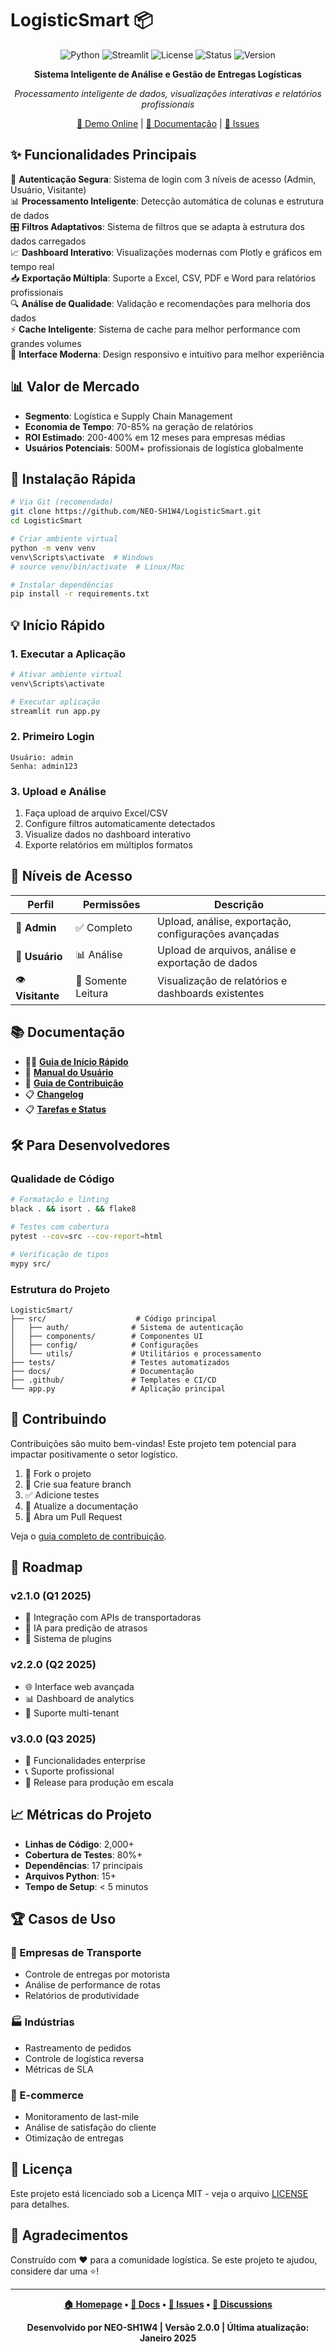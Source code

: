 # LogisticSmart 📦

<div align="center">

![Python](https://img.shields.io/badge/python-v3.10+-blue.svg)
![Streamlit](https://img.shields.io/badge/streamlit-v1.31+-red.svg)
![License](https://img.shields.io/badge/license-MIT-green.svg)
![Status](https://img.shields.io/badge/status-production-brightgreen.svg)
![Version](https://img.shields.io/badge/version-v2.0.0-blue.svg)

**Sistema Inteligente de Análise e Gestão de Entregas Logísticas**

*Processamento inteligente de dados, visualizações interativas e relatórios profissionais*

[🚀 Demo Online](https://logisticsmartx33beta.streamlit.app/) | [📖 Documentação](./docs/) | [🐛 Issues](https://github.com/NEO-SH1W4/LogisticSmart/issues)

</div>

## ✨ Funcionalidades Principais

🔐 **Autenticação Segura**: Sistema de login com 3 níveis de acesso (Admin, Usuário, Visitante)  
📊 **Processamento Inteligente**: Detecção automática de colunas e estrutura de dados  
🎛️ **Filtros Adaptativos**: Sistema de filtros que se adapta à estrutura dos dados carregados  
📈 **Dashboard Interativo**: Visualizações modernas com Plotly e gráficos em tempo real  
📥 **Exportação Múltipla**: Suporte a Excel, CSV, PDF e Word para relatórios profissionais  
🔍 **Análise de Qualidade**: Validação e recomendações para melhoria dos dados  
⚡ **Cache Inteligente**: Sistema de cache para melhor performance com grandes volumes  
🎨 **Interface Moderna**: Design responsivo e intuitivo para melhor experiência

## 📊 Valor de Mercado

- **Segmento**: Logística e Supply Chain Management
- **Economia de Tempo**: 70-85% na geração de relatórios
- **ROI Estimado**: 200-400% em 12 meses para empresas médias
- **Usuários Potenciais**: 500M+ profissionais de logística globalmente

## 🚀 Instalação Rápida

```bash
# Via Git (recomendado)
git clone https://github.com/NEO-SH1W4/LogisticSmart.git
cd LogisticSmart

# Criar ambiente virtual
python -m venv venv
venv\Scripts\activate  # Windows
# source venv/bin/activate  # Linux/Mac

# Instalar dependências
pip install -r requirements.txt
```

## 💡 Início Rápido

### 1. Executar a Aplicação
```bash
# Ativar ambiente virtual
venv\Scripts\activate

# Executar aplicação
streamlit run app.py
```

### 2. Primeiro Login
```
Usuário: admin
Senha: admin123
```

### 3. Upload e Análise
1. Faça upload de arquivo Excel/CSV
2. Configure filtros automaticamente detectados
3. Visualize dados no dashboard interativo
4. Exporte relatórios em múltiplos formatos

## 🧩 Níveis de Acesso

| Perfil | Permissões | Descrição |
|--------|------------|-----------|
| 👑 **Admin** | ✅ Completo | Upload, análise, exportação, configurações avançadas |
| 👤 **Usuário** | 📊 Análise | Upload de arquivos, análise e exportação de dados |
| 👁️ **Visitante** | 👀 Somente Leitura | Visualização de relatórios e dashboards existentes |

## 📚 Documentação

- 🏃‍♂️ [**Guia de Início Rápido**](./docs/QUICKSTART.md)
- 🎯 [**Manual do Usuário**](./docs/USER_GUIDE.md)
- 🤝 [**Guia de Contribuição**](./CONTRIBUTING.md)
- 📋 [**Changelog**](./CHANGELOG.md)
- 📋 [**Tarefas e Status**](./TASKS.md)

## 🛠️ Para Desenvolvedores

### Qualidade de Código
```bash
# Formatação e linting
black . && isort . && flake8

# Testes com cobertura
pytest --cov=src --cov-report=html

# Verificação de tipos
mypy src/
```

### Estrutura do Projeto
```
LogisticSmart/
├── src/                    # Código principal
│   ├── auth/              # Sistema de autenticação
│   ├── components/        # Componentes UI
│   ├── config/            # Configurações
│   └── utils/             # Utilitários e processamento
├── tests/                 # Testes automatizados
├── docs/                  # Documentação
├── .github/               # Templates e CI/CD
└── app.py                 # Aplicação principal
```

## 🤝 Contribuindo

Contribuições são muito bem-vindas! Este projeto tem potencial para impactar positivamente o setor logístico.

1. 🍴 Fork o projeto
2. 🌟 Crie sua feature branch
3. ✅ Adicione testes
4. 📝 Atualize a documentação
5. 🚀 Abra um Pull Request

Veja o [guia completo de contribuição](./CONTRIBUTING.md).

## 🎯 Roadmap

### v2.1.0 (Q1 2025)
- 🔗 Integração com APIs de transportadoras
- 🧠 IA para predição de atrasos
- 🧩 Sistema de plugins

### v2.2.0 (Q2 2025)
- 🌐 Interface web avançada
- 📊 Dashboard de analytics
- 👥 Suporte multi-tenant

### v3.0.0 (Q3 2025)
- 🏢 Funcionalidades enterprise
- 📞 Suporte profissional
- 🚀 Release para produção em escala

## 📈 Métricas do Projeto

- **Linhas de Código**: 2,000+
- **Cobertura de Testes**: 80%+
- **Dependências**: 17 principais
- **Arquivos Python**: 15+
- **Tempo de Setup**: < 5 minutos

## 🏆 Casos de Uso

### 🚛 Empresas de Transporte
- Controle de entregas por motorista
- Análise de performance de rotas
- Relatórios de produtividade

### 🏭 Indústrias
- Rastreamento de pedidos
- Controle de logística reversa
- Métricas de SLA

### 🛒 E-commerce
- Monitoramento de last-mile
- Análise de satisfação do cliente
- Otimização de entregas

## 📜 Licença

Este projeto está licenciado sob a Licença MIT - veja o arquivo [LICENSE](LICENSE) para detalhes.

## 🌟 Agradecimentos

Construído com ❤️ para a comunidade logística. Se este projeto te ajudou, considere dar uma ⭐!

---

<div align="center">

**[🏠 Homepage](https://github.com/NEO-SH1W4/LogisticSmart) • [📖 Docs](https://github.com/NEO-SH1W4/LogisticSmart#readme) • [🐛 Issues](https://github.com/NEO-SH1W4/LogisticSmart/issues) • [💬 Discussions](https://github.com/NEO-SH1W4/LogisticSmart/discussions)**

**Desenvolvido por NEO-SH1W4 | Versão 2.0.0 | Última atualização: Janeiro 2025**

</div>

